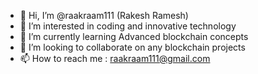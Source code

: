 - 👋 Hi, I’m @raakraam111 (Rakesh Ramesh)
- 👀 I’m interested in coding and innovative technology
- 🌱 I’m currently learning Advanced blockchain concepts
- 💞️ I’m looking to collaborate on any blockchain projects
- 📫 How to reach me : raakraam111@gmail.com

<!---
raakraam111/raakraam111 is a ✨ special ✨ repository because its `README.md` (this file) appears on your GitHub profile.
You can click the Preview link to take a look at your changes.
--->

